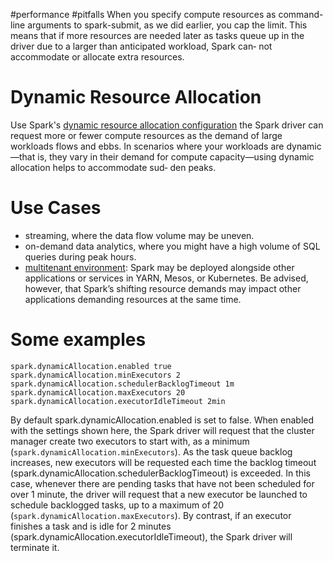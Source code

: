#performance #pitfalls 
When you specify compute resources as command-line arguments to spark-submit, as we did earlier, you cap the limit. This means that if more resources are needed later as tasks queue up in the driver due to a larger than anticipated workload, Spark can‐ not accommodate or allocate extra resources.

# Dynamic Resource Allocation
Use Spark's [dynamic resource allocation configuration](https://oreil.ly/FX8wl) the Spark driver can request more or fewer compute resources as the demand of large workloads flows and ebbs. In scenarios where your workloads are dynamic—that is, they vary in their demand for compute capacity—using dynamic allocation helps to accommodate sud‐ den peaks.

# Use Cases

- streaming, where the data flow volume may be uneven.
- on-demand data analytics, where you might have a high volume of SQL queries during peak hours.
- [multitenant environment](https://oreil.ly/Hqtip): Spark may be deployed alongside other applications or services in YARN, Mesos, or Kubernetes. Be advised, however, that Spark’s shifting resource demands may impact other applications demanding resources at the same time.

# Some examples
```
spark.dynamicAllocation.enabled true
spark.dynamicAllocation.minExecutors 2
spark.dynamicAllocation.schedulerBacklogTimeout 1m
spark.dynamicAllocation.maxExecutors 20
spark.dynamicAllocation.executorIdleTimeout 2min
```

By default spark.dynamicAllocation.enabled is set to false. When enabled with the settings shown here, the Spark driver will request that the cluster manager create two executors to start with, as a minimum (`spark.dynamicAllocation.minExecutors`). As the task queue backlog increases, new executors will be requested each time the backlog timeout (spark.dynamicAllocation.schedulerBacklogTimeout) is exceeded. In this case, whenever there are pending tasks that have not been scheduled for over 1 minute, the driver will request that a new executor be launched to schedule backlogged tasks, up to a maximum of 20 (`spark.dynamicAllocation.maxExecutors`). By contrast, if an executor finishes a task and is idle for 2 minutes (spark.dynamicAllocation.executorIdleTimeout), the Spark driver will terminate it.